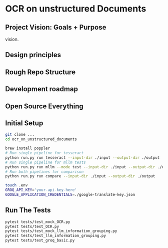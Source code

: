 # OCR on unstructured Documents

## Project Vision: Goals + Purpose

vision.

## Design principles



## Rough Repo Structure



## Development roadmap



## Open Source Everything



## Initial Setup

```bash
git clone ...
cd ocr_on_unstructured_documents

brew install poppler
# Run single pipeline for tesseract
python run.py run tesseract --input-dir ./input --output-dir ./output
# Run single pipeline for mllm tests
python run.py run mllm --mode test --input-dir ./input --output-dir ./output
# Run both pipelines for comparison
python run.py run compare --input-dir ./input --output-dir ./output

touch .env
GROQ_API_KEY='your-api-key-here'
GOOGLE_APPLICATION_CREDENTIALS=./google-translate-key.json
```

## Run The Tests

```bash
pytest tests/test_mock_OCR.py
pytest tests/test_OCR.py
pytest tests/test_mock_llm_information_grouping.py
pytest tests/test_llm_information_grouping.py
pytest tests/test_groq_basic.py
```